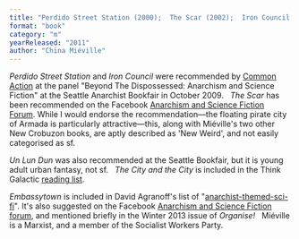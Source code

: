 ```yaml
---
title: "Perdido Street Station (2000);  The Scar (2002);  Iron Council (2004); Un Lun Dun (2007); The City and the City  (2009); Embassytown (2011)"
format: "book"
category: "m"
yearReleased: "2011"
author: "China Miéville"
---
```

_Perdido Street Station_ and _Iron Council_ were recommended by <a href="http://nwsfsnews.blogspot.com/2009/10/i-wanna-read-sf-anarchy.html"> Common Action</a> at the panel "Beyond The Dispossessed: Anarchism and Science  Fiction" at the Seattle Anarchist Bookfair in October 2009.
 
_The Scar_ has been recommended on  the Facebook <a href="https://www.facebook.com/groups/anarchismandsciencefiction/search/?query=the scar"> Anarchism and Science Fiction Forum</a>. While I would endorse the  recommendation—the floating pirate city of Armada is particularly  attractive—this, along with Miéville's two other New Crobuzon books, are aptly  described as 'New Weird', and not easily categorised as sf.

_Un Lun Dun_ was also recommended at the Seattle Bookfair, but it is young adult urban fantasy, not sf.
 
_The City and the City_ is  included in the Think Galactic <a href="http://thinkgalactic.org/reading-lists/by-author/">reading list</a>.

_Embassytown_ is included in David Agranoff's list of "<a href="http://www.goodreads.com/review/list/2167338-david-agranoff?shelf=anarchist-themed-sci-fi">anarchist-themed-sci-fi</a>".  It's also suggested on the Facebook <a href="https://www.facebook.com/groups/anarchismandsciencefiction/search/?query=embassytown"> Anarchism and Science Fiction forum</a>, and mentioned briefly in the Winter  2013 issue of _Organise!_
 
Miéville is a Marxist, and a member of the Socialist Workers Party.
 
